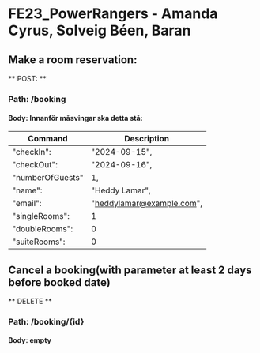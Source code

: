 ﻿# FE23_PowerRangers - Amanda Cyrus, Solveig Béen, Baran 

## Make a room reservation: <br>
** POST: **  
### Path: /booking
#### Body: Innanför måsvingar ska detta stå:

| Command | Description |
| --- | --- |
| "checkIn": | "2024-09-15", | 
| "checkOut": | "2024-09-16", | 
| "numberOfGuests" | 1, | 
| "name": | "Heddy Lamar", | 
| "email": | "heddylamar@example.com", | 
| "singleRooms": | 1 |
| "doubleRooms": | 0 |
| "suiteRooms": | 0 |


## Cancel a booking(with parameter at least 2 days before booked date)
** DELETE ** 
### Path: /booking/{id}
#### Body: empty

